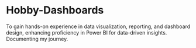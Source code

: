 # Hobby-Dashboards
To gain hands-on experience in data visualization, reporting, and dashboard design, enhancing proficiency in Power BI for data-driven insights. Documenting my journey.
